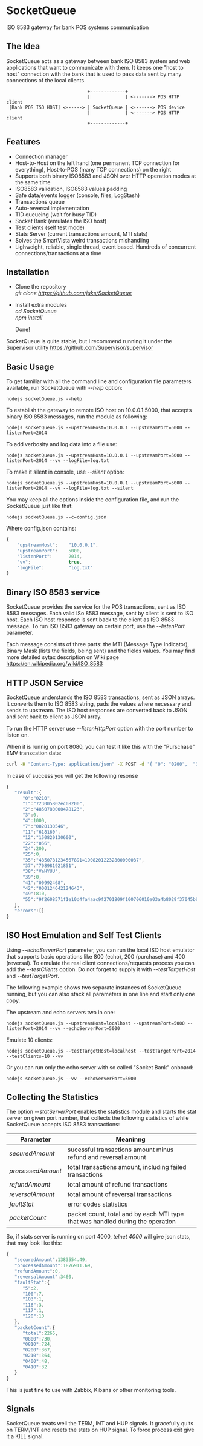 # SocketQueue
ISO 8583 gateway for bank POS systems communication

## The Idea
SocketQueue acts as a gateway between bank ISO 8583 system and web applications that want to communicate with them. It keeps one "host to host" connection with the bank that is used to pass data sent by many connections of the local clients.

                                  +-------------+
                                  |             | <-------> POS HTTP client
     [Bank POS ISO HOST] <------> | SocketQueue | <-------> POS device
                                  |             | <-------> POS HTTP client
                                  +-------------+
                          
## Features
* Connection manager
* Host-to-Host on the left hand (one permanent TCP connection for everything), Host‑to‑POS (many TCP connections) on the right
* Supports both binary ISO8583 and JSON over HTTP operation modes at the same time
* ISO8583 validation, ISO8583 values padding
* Safe data/events logger (console, files, LogStash)
* Transactions queue
* Auto-reversal implementation
* TID queueing (wait for busy TID)
* Socket Bank (emulates the ISO host)
* Test clients (self test mode)
* Stats Server (current transactions amount, MTI stats)
* Solves the SmartVista weird transactions mishandling
* Lighweight, reliable, single thread, event based. Hundreds of concurrent connections/transactions at a time
 
## Installation
* Clone the repository  
    _git clone https://github.com/juks/SocketQueue_

* Install extra modules  
    _cd SocketQueue_  
    _npm install_

  Done!
  
SocketQueue is quite stable, but I recommend running it under the Supervisor utility https://github.com/Supervisor/supervisor

## Basic Usage
To get familiar with all the command line and configuration file parameters available, run SocketQueue with _--help_ option:

    nodejs socketQueue.js --help

To establish the gateway to remote ISO host on 10.0.0.1:5000, that accepts binary ISO 8583 messages, run the module as following:  

    nodejs socketQueue.js --upstreamHost=10.0.0.1 --upstreamPort=5000 --listenPort=2014
    
To add verbosity and log data into a file use:  

    nodejs socketQueue.js --upstreamHost=10.0.0.1 --upstreamPort=5000 --listenPort=2014 --vv --logFile=log.txt
    
To make it silent in console, use _--silent_ option:  

    nodejs socketQueue.js --upstreamHost=10.0.0.1 --upstreamPort=5000 --listenPort=2014 --vv --logFile=log.txt --silent
    
You may keep all the options inside the configuration file, and run the SocketQueue just like that:

    nodejs socketQueue.js --c=config.json
    
Where config.json contains:

```javascript
{
    "upstreamHost":    "10.0.0.1",
    "upstreamPort":    5000,
    "listenPort":      2014,
    "vv":              true,
    "logFile":         "log.txt"
}
```
## Binary ISO 8583 service
SocketQueue provides the service for the POS transactions, sent as ISO 8583 messages. Each valid ISo 8583 message, sent by client is sent to ISO host. Each ISO host response is sent back to the client as ISO 8583 message. To run ISO 8583 gateway on certain port, use the _--listenPort_ parameter.

Each message consists of three parts: the MTI (Message Type Indicator), Binary Mask (lists the fields, being sent) and the fields values. You may find more detailed sytax description on Wiki page https://en.wikipedia.org/wiki/ISO_8583

## HTTP JSON Service
SocketQueue understands the ISO 8583 transactions, sent as JSON arrays. It converts them to ISO 8583 string, pads the values where necessary and sends to upstream. The ISO host responses are converted back to JSON and sent back to client as JSON array.

To run the HTTP server use _--listenHttpPort_ option with the port number to listen on.

When it is runnig on port 8080, you can test it like this with the "Purschase" EMV transcation data:

```bash
curl -H "Content-Type: application/json" -X POST -d '{ "0": "0200",  "3": "0",  "4": 1000,  "7": "0818160933",  "11": 618160,  "12": "150820130600",  "22": "056",  "24": "200",  "25": "00",  "35": "4850781234567891=19082012232800000037",  "41": 992468,  "42": 124642124643,  "49": "810",  "55": "9f2608571f1e10d4fa4aac9f2701809f100706010a03a4b8029f37045bb074729f3602000c950500800010009a031508189c01009f02060000000010005f2a02064382023c009f1a0206439f03060000000000009f3303e0f0c89f34034403029f3501229f1e0835313230323831358407a00000000310109f41030000565f340101" }' http://localhost:8080
```

In case of success you will get the following resonse

```javascript
{
   "result":{
      "0":"0210",
      "1":"723005802ec08200",
      "2":"4850780000478123",
      "3":0,
      "4":1000,
      "7":"0820130546",
      "11":"618160",
      "12":"150820130600",
      "22":"056",
      "24":200,
      "25":0,
      "35":"4850781234567891=19082012232800000037",
      "37":"708981921851",
      "38":"VaHYUU",
      "39":0,
      "41":"00992468",
      "42":"000124642124643",
      "49":810,
      "55":"9f2608571f1e10d4fa4aac9f2701809f100706010a03a4b8029f37045bb074729f3602000c950500800010009a031508189c01009f02060000000010005f2a02064382023c009f1a0206439f03060000000000009f3303e0f0c89f34034403029f3501229f1e0835313230323831358407a00000000310109f41030000565f340101"
   },
   "errors":[]
}
```

## ISO Host Emulation and Self Test Clients
Using _--echoServerPort_ parameter, you can run the local ISO host emulator that supports basic operations like 800 (echo), 200 (purchase) and 400 (reversal). To emulate the real client connections/requests process you can add the _--testClients_ option. Do not forget to supply it with _--testTargetHost_ and _--testTargetPort_.

The following example shows two separate instances of SocketQueue running, but you can also stack all parameters in one line and start only one copy.

The upstream and echo servers two in one:

    nodejs socketQueue.js --upstreamHost=localhost --upstreamPort=5000 --listenPort=2014 --vv --echoServerPort=5000
    
Emulate 10 clients:

    nodejs socketQueue.js --testTargetHost=localhost --testTargetPort=2014 --testClients=10 --vv
     
Or you can run only the echo server with so called "Socket Bank" onboard:

    nodejs socketQueue.js --vv --echoServerPort=5000

## Collecting the Statistics
The option _--statServerPort_ enables the statistics module and starts the stat server on given port number, that collects the following statistics of while SocketQueue accepts ISO 8583 transactions:

Parameter | Meaninng 
--- | ---
*securedAmount* | sucessful transactions amount minus refund and reversal amount
*processedAmount* | total transactions amount, including failed transactions
*refundAmount* | total amount of refund transactions
*reversalAmount* | total amount of reversal transactions
*faultStat* | error codes statistics
*packetCount* | packet count, total and by each MTI type that was handled during the operation

So, if stats server is running on port 4000, _telnet 4000_ will give json stats, that may look like this:

```javascript
{
   "securedAmount":1383554.49,
   "processedAmount":1876911.69,
   "refundAmount":0,
   "reversalAmount":3460,
   "faultStat":{
      "5":2,
      "100":7,
      "103":1,
      "116":3,
      "117":1,
      "120":10
   },
   "packetCount":{
      "total":2265,
      "0800":730,
      "0810":724,
      "0200":367,
      "0210":364,
      "0400":48,
      "0410":32
   }
}
```
This is just fine to use with Zabbix, Kibana or other monitoring tools.

## Signals
SocketQueue treats well the TERM, INT and HUP signals. It gracefully quits on TERM/INT and resets the stats on HUP signal. To force process exit give it a KILL signal.
